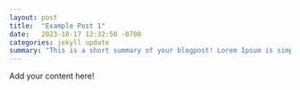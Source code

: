 ```yaml
---
layout: post
title:  "Example Post 1"
date:   2023-10-17 12:32:50 -0700
categories: jekyll update
summary: "This is a short summary of your blogpost! Lorem Ipsum is simply dummy text of the printing and typesetting industry. Lorem Ipsum has been the industry's standard dummy text ever since the 1500s, when an unknown printer took a galley of type and scrambled it to make a type specimen book."
---
```

Add your content here!
